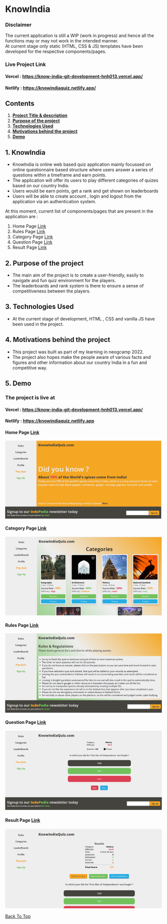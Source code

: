 # KnowIndia<a name="top"></a>

### Disclaimer

The current application is still a WIP (work in progress) and hence all the functions may or may not work in the intended manner.     
At current stage only static (HTML, CSS & JS) templates have been developed for the respective components/pages.     

### Live Project Link 
#### Vercel : https://know-india-git-development-hnh013.vercel.app/
#### Netlify : https://knowindiaquiz.netlify.app/

## Contents

1. **[Project Title & description](#knowIndia)**
2. **[Purpose of the project](#purpose-of-the-project)**
3. **[Technologies Used](#technologies-used)**
4. **[Motivations behind the project](#motivations-behind-the-project)**
5. **[Demo](#demo)**

## 1. KnowIndia<a name="knowIndia"></a>
* KnowIndia is online web based quiz application mainly focussed on online questionnaire based structure where users answer a series of questions within a timeframe and earn points.
* The application will offer its users to play different categories of quizes based on our country India.   
* Users would be earn points, get a rank and get shown on leaderboards
* Users will be able to create account , login and logout from the application via an authentication system.

At this moment, current list of components/pages that are present in the application are :

1. Home Page [Link](https://knowindiaquiz.netlify.app/index.html)
2. Rules Page [Link](https://knowindiaquiz.netlify.app/components/category.html)
3. Category Page [Link](https://knowindiaquiz.netlify.app/components/rules.html)
4. Question Page [Link](https://knowindiaquiz.netlify.app/components/question.html)
5. Result Page [Link](https://knowindiaquiz.netlify.app/components/result.html)

## 2. Purpose of the project<a name="purpose-of-the-project"></a>
* The main aim of the project is to create a user-friendly, easily to navigate and fun quiz environment for the players.
* The leaderboards and rank system is there to ensure a sense of competitiveness between the players. 

## 3. Technologies Used<a name="technologies-used"></a>
* At the current stage of development, HTML , CSS and vanilla JS have been used in the project.

## 4. Motivations behind the project<a name="motivations-behind-the-project"></a>
* This project was built as part of my learning in neogcamp 2022.
* The project also hopes make the people aware of various facts and figures and other information about our country India in a fun and competitive way.

## 5. Demo<a name="demo"></a>

### The project is live at 
#### Vercel : https://know-india-git-development-hnh013.vercel.app/
#### Netlify : https://knowindiaquiz.netlify.app

#### Home Page [Link](https://knowindiaquiz.netlify.app/index.html)
![home page](./images/demo_home.png)

#### Category Page [Link](https://knowindiaquiz.netlify.app/components/category.html)
![category page](./images/demo_category.png)

#### Rules Page [Link](https://knowindiaquiz.netlify.app/components/rules.html)
![rules page](./images/demo_rules.png)

#### Question Page [Link](https://knowindiaquiz.netlify.app/components/question.html)
![question page](./images/demo_question.png)

#### Result Page [Link](https://knowindiaquiz.netlify.app/components/result.html)
![result page](./images/demo_result.png)

[Back To Top](#top)
